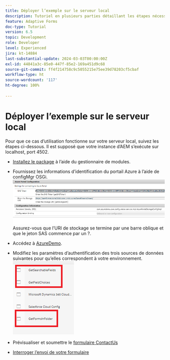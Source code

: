 ```yaml
---
title: Déployer l’exemple sur le serveur local
description: Tutoriel en plusieurs parties détaillant les étapes nécessaires pour interroger les envois de formulaire stockés dans Azure Portal
feature: Adaptive Forms
doc-type: Tutorial
version: 6.5
topic: Development
role: Developer
level: Experienced
jira: kt-14884
last-substantial-update: 2024-03-03T00:00:00Z
exl-id: 44841a3c-85e0-447f-85e2-169a451d9c68
source-git-commit: ff4f214758c9c5055215e75ee39d78203cf5cbaf
workflow-type: ht
source-wordcount: '117'
ht-degree: 100%

---
```


# Déployer l’exemple sur le serveur local

Pour que ce cas d’utilisation fonctionne sur votre serveur local, suivez les étapes ci-dessous. Il est supposé que votre instance d’AEM s’exécute sur localhost, port 4502.

* [Installez le package](assets/azuredemo.all-1.0.0-SNAPSHOT.zip) à l’aide du gestionnaire de modules.

* Fournissez les informations d’identification du portail Azure à l’aide de configMgr OSGi.
  ![azure-portal](assets/azure-portal-config.png)
Assurez-vous que l’URI de stockage se termine par une barre oblique et que le jeton SAS commence par un ?.
* Accédez à [AzureDemo](http://localhost:4502/libs/fd/fdm/gui/components/admin/fdmcloudservice/fdm.html/conf/azuredemo).

* Modifiez les paramètres d’authentification des trois sources de données suivantes pour qu’elles correspondent à votre environnement.
  ![data-sources](assets/fdm-data-sources.png)

* Prévisualiser et soumettre le [formulaire ContactUs](http://localhost:4502/content/dam/formsanddocuments/azureportal/contactus/jcr:content?wcmmode=disabled)

* [Interroger l’envoi de votre formulaire](http://localhost:4502/content/dam/formsanddocuments/azureportal/queryformsubmissions/jcr:content?wcmmode=disabled)
